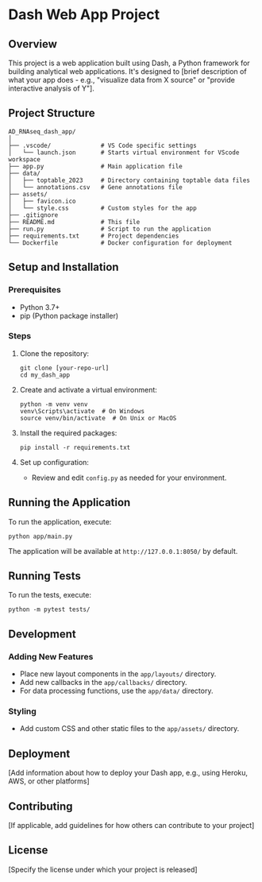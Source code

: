 # Dash Web App Project

## Overview
This project is a web application built using Dash, a Python framework for building analytical web applications. It's designed to [brief description of what your app does - e.g., "visualize data from X source" or "provide interactive analysis of Y"].

## Project Structure
```
AD_RNAseq_dash_app/
│
├── .vscode/              # VS Code specific settings
│   └── launch.json       # Starts virtual environment for VScode workspace
├── app.py                # Main application file
├── data/
│   ├── toptable_2023     # Directory containing toptable data files
│   └── annotations.csv   # Gene annotations file
├── assets/
│   ├── favicon.ico
│   └── style.css         # Custom styles for the app
├── .gitignore
├── README.md             # This file
├── run.py                # Script to run the application
├── requirements.txt      # Project dependencies
└── Dockerfile            # Docker configuration for deployment
```

## Setup and Installation

### Prerequisites
- Python 3.7+
- pip (Python package installer)

### Steps
1. Clone the repository:
   ```
   git clone [your-repo-url]
   cd my_dash_app
   ```

2. Create and activate a virtual environment:
   ```
   python -m venv venv
   venv\Scripts\activate  # On Windows
   source venv/bin/activate  # On Unix or MacOS
   ```

3. Install the required packages:
   ```
   pip install -r requirements.txt
   ```

4. Set up configuration:
   - Review and edit `config.py` as needed for your environment.

## Running the Application
To run the application, execute:
```
python app/main.py
```
The application will be available at `http://127.0.0.1:8050/` by default.

## Running Tests
To run the tests, execute:
```
python -m pytest tests/
```

## Development

### Adding New Features
- Place new layout components in the `app/layouts/` directory.
- Add new callbacks in the `app/callbacks/` directory.
- For data processing functions, use the `app/data/` directory.

### Styling
- Add custom CSS and other static files to the `app/assets/` directory.

## Deployment
[Add information about how to deploy your Dash app, e.g., using Heroku, AWS, or other platforms]

## Contributing
[If applicable, add guidelines for how others can contribute to your project]

## License
[Specify the license under which your project is released]
